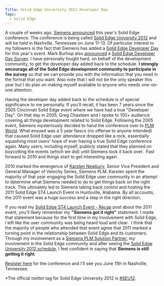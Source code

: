 ```yaml
---
Title: Solid Edge University 2012 Developer Day
Tags:
  - Solid Edge
---
```


A couple of weeks ago, [Siemens announced](https://blog.industrysoftware.automation.siemens.com/blog/2012/01/25/solid-edge-university-2012/) this year's Solid Edge conference. The conference is being called [Solid Edge University 2012](https://www.solidedgeu.com/) and will be held in Nashville, Tennessee on June 11-13\. Of particular interest to my followers is the fact that Siemens has added a [Solid Edge Developer Day](https://www.solidedgeu.com/schedule) for this year's event. Mark Burhop also [announced](https://blog.industrysoftware.automation.siemens.com/blog/2012/02/01/solid-edge-developer-day-survey/) a [Solid Edge Developer Day Survey](https://www.zoomerang.com/Survey/WEB22EMW3EBTSP). I have personally fought hard, on behalf of the development community, to get the developer day added back to the schedule. **I strongly encourage all of the Solid Edge development community to participate in the survey** so that we can provide you with the information that you need in the format that you want. Also note that I will not be the only speaker this year but I do plan on making myself available to anyone who needs one-on-one attention.

Having the developer day added back to the schedule is of special significance to me personally. If you'll recall, it has been 7 years since the 2005 Cincinnati Solid Edge event where we have had a true "Developer Day". On that day in 2005, Greg Chasteen and I spoke to 100+ audience covering all things development related to Solid Edge. Following the 2005 event, Siemens mysteriously decided to hand the conference over to [PLM World](https://www.plmworld.org/). What ensued was a 5 year fiasco (no offense to anyone intended) that caused Solid Edge user attendance dropped like a rock, essentially squashing most users' hope of ever having a true Solid Edge conference again. Many users, including myself, publicly stated that they planned on boycotting the events (which we did) until Siemens took it back over.  Fast forward to 2010 and things start to get interesting again.

2010 marked the emergence of [Karsten Newbury](https://www.plm.automation.siemens.com/en_us/about_us/leadership/newbury.shtml), Senior Vice President and General Manager of Velocity Series, Siemens PLM. Karsten spent the majority of that year engaging the Solid Edge user community in an attempt to determine what Siemens needed to do to get things back on the right track. This ultimately led to Siemens taking back control and hosting the 2011 Solid Edge ST4 Launch Event in Huntsville, Alabama. By all accounts, the 2011 event was a huge success and a step in the right direction.

If you read my [Solid Edge ST4 Launch Event - Recap](https://blog.jasonnewell.net/2011/06/solid-edge-st4-launch-event-recap.html) post about the 2011 event, you'll likely remember my **"Siemens got it right"** statement. I made that statement because for the first time in my involvement with Solid Edge, I left like the user community was being heard loud and clear.  I think that the majority of people who attended that event agree that 2011 marked a turning point in the relationship between Solid Edge and its customers. Through my involvement as a [Siemens PLM Solution Partner](https://www.plm.automation.siemens.com/en_us/partners/partnerSearchResults.cfm?action=company&companyId=0013000000L5NGNAA3), my involvement in the Solid Edge community and after seeing the [Solid Edge University 2012 schedule](https://www.solidedgeu.com/schedule), I feel confident in saying that **Siemens is still getting it right**.

[Register here](https://www.solidedgeu.com/register) for the conference and I'll see you June 11th in Nashville, Tennessee.

*The official twitter tag for Solid Edge University 2012 is [#SEU12](https://twitter.com/#!/search?q=%23SEU12).